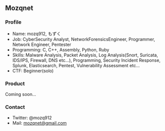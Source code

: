 ## Mozqnet

### Profile
* Name: mozq912, もずく
* Job: CyberSecurity Analyst, NetworkForensicsEngineer, Programmer, Network Engineer, Pentester
* Programming: C, C++, Assembly, Python, Ruby
* Skills: Malware Analysis, Packet Analysis, Log Analysis(Snort, Suricata, IDS/IPS, Firewall, DNS etc...), Programming, Security Incident Response, Splunk, Elasticsearch, Pentest, Vulnerability Assessment etc...
* CTF: Beginner(solo)

### Product
Coming soon...

### Contact
* Twitter: @mozq912
* Mail: mozqnet@gmail.com
